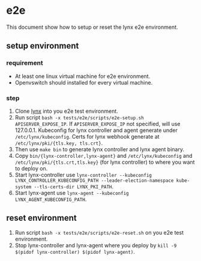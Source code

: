 # e2e
This document show how to setup or reset the lynx e2e environment.

## setup environment

### requirement
- At least one linux virtual machine for e2e environment.
- Openvswitch should installed for every virtual machine.

### step
1. Clone [lynx](https://github.com/smartxworks/lynx.git) into you e2e test environment.
2. Run script `bash -x tests/e2e/scripts/e2e-setup.sh APISERVER_EXPOSE_IP`. If `APISERVER_EXPOSE_IP` not specified, will use 127.0.0.1. Kubeconfig for lynx controller and agent generate under `/etc/lynx/kubeconfig`. Certs for lynx webhook generate at `/etc/lynx/pki/{tls.key, tls.crt}`.
3. Then use `make bin` to generate lynx controller and lynx agent binary.
4. Copy `bin/{lynx-controller,lynx-agent}` and `/etc/lynx/kubeconfig` and `/etc/lynx/pki/{tls.crt,tls.key}` (for lynx controller) to where you want to deploy on.
5. Start lynx-controller use `lynx-controller --kubeconfig LYNX_CONTROLLER_KUBECONFIG_PATH --leader-election-namespace kube-system --tls-certs-dir LYNX_PKI_PATH`.
6. Start lynx-agent use `lynx-agent --kubeconfig LYNX_AGENT_KUBECONFIG_PATH`.

## reset environment
1. Run script `bash -x tests/e2e/scripts/e2e-reset.sh` on you e2e test environment.
2. Stop lynx-controller and lynx-agent where you deploy by `kill -9 $(pidof lynx-controller) $(pidof lynx-agent)`.
